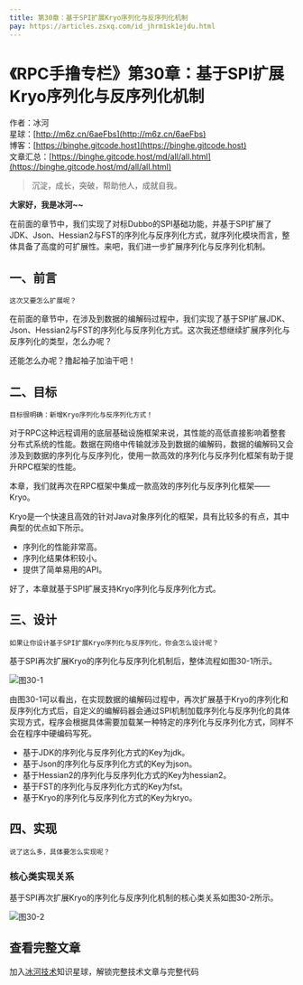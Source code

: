 ```yaml
---
title: 第30章：基于SPI扩展Kryo序列化与反序列化机制
pay: https://articles.zsxq.com/id_jhrm1sk1ejdu.html
---
```


# 《RPC手撸专栏》第30章：基于SPI扩展Kryo序列化与反序列化机制

作者：冰河
<br/>星球：[http://m6z.cn/6aeFbs](http://m6z.cn/6aeFbs)
<br/>博客：[https://binghe.gitcode.host](https://binghe.gitcode.host)
<br/>文章汇总：[https://binghe.gitcode.host/md/all/all.html](https://binghe.gitcode.host/md/all/all.html)

> 沉淀，成长，突破，帮助他人，成就自我。

**大家好，我是冰河~~**

在前面的章节中，我们实现了对标Dubbo的SPI基础功能，并基于SPI扩展了JDK、Json、Hessian2与FST的序列化与反序列化方式，就序列化模块而言，整体具备了高度的可扩展性。来吧，我们进一步扩展序列化与反序列化机制。

## 一、前言

`这次又要怎么扩展呢？`

在前面的章节中，在涉及到数据的编解码过程中，我们实现了基于SPI扩展JDK、Json、Hessian2与FST的序列化与反序列化方式。这次我还想继续扩展序列化与反序列化的类型，怎么办呢？

还能怎么办呢？撸起袖子加油干吧！

## 二、目标

`目标很明确：新增Kryo序列化与反序列化方式！`

对于RPC这种远程调用的底层基础设施框架来说，其性能的高低直接影响着整套分布式系统的性能。数据在网络中传输就涉及到数据的编解码，数据的编解码又会涉及到数据的序列化与反序列化，使用一款高效的序列化与反序列化框架有助于提升RPC框架的性能。

本章，我们就再次在RPC框架中集成一款高效的序列化与反序列化框架——Kryo。

Kryo是一个快速且高效的针对Java对象序列化的框架，具有比较多的有点，其中典型的优点如下所示。

* 序列化的性能非常高。
* 序列化结果体积较小。
* 提供了简单易用的API。

好了，本章就基于SPI扩展支持Kryo序列化与反序列化方式。

## 三、设计

`如果让你设计基于SPI扩展Kryo序列化与反序列化，你会怎么设计呢？`

基于SPI再次扩展Kryo的序列化与反序列化机制后，整体流程如图30-1所示。

![图30-1](https://binghe.gitcode.host/assets/images/middleware/rpc/rpc-2022-11-02-001.png)

由图30-1可以看出，在实现数据的编解码过程中，再次扩展基于Kryo的序列化和反序列化方式后，自定义的编解码器会通过SPI机制加载序列化与反序列化的具体实现方式，程序会根据具体需要加载某一种特定的序列化与反序列化方式，同样不会在程序中硬编码写死。

* 基于JDK的序列化与反序列化方式的Key为jdk。
* 基于Json的序列化与反序列化方式的Key为json。
* 基于Hessian2的序列化与反序列化方式的Key为hessian2。
* 基于FST的序列化与反序列化方式的Key为fst。
* 基于Kryo的序列化与反序列化方式的Key为kryo。

## 四、实现

`说了这么多，具体要怎么实现呢？`

### 核心类实现关系

基于SPI再次扩展Kryo的序列化与反序列化机制的核心类关系如图30-2所示。

![图30-2](https://binghe.gitcode.host/assets/images/middleware/rpc/rpc-2022-11-02-002.png)


## 查看完整文章

加入[冰河技术](http://m6z.cn/6aeFbs)知识星球，解锁完整技术文章与完整代码